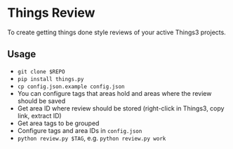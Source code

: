 # Things Review

To create getting things done style reviews of your active Things3 projects.

## Usage 

- `git clone $REPO`
- `pip install things.py`
- `cp config.json.example config.json`
- You can configure tags that areas hold and areas where the review should be saved
- Get area ID where review should be stored (right-click in Things3, copy link, extract ID)
- Get area tags to be grouped
- Configure tags and area IDs in `config.json`
- `python review.py $TAG`, e.g. `python review.py work`

